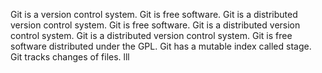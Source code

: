 Git is a version control system.
Git is free software.
Git is a distributed version control system.
Git is free software.
Git is a distributed version control system.
Git is a distributed version control system.
Git is free software distributed under the GPL.
Git has a mutable index called stage.
Git tracks changes of files.
lll
